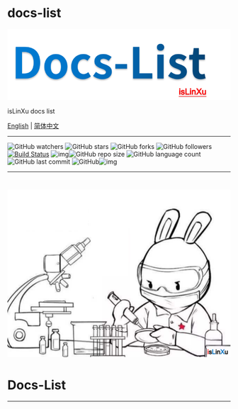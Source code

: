 # docs-list

![](./docs/img/logo.png)

isLinXu docs list

[English](README.md) | [简体中文](README.zh-CN.md)


---

![GitHub watchers](https://img.shields.io/github/watchers/isLinXu/docs-list.svg) ![GitHub stars](https://img.shields.io/github/stars/isLinXu/docs-list.svg) ![GitHub forks](https://img.shields.io/github/forks/isLinXu/docs-list.svg) ![GitHub followers](https://img.shields.io/github/followers/isLinXu.svg)
 [![Build Status](https://img.shields.io/endpoint.svg?url=https%3A%2F%2Factions-badge.atrox.dev%2Fatrox%2Fsync-dotenv%2Fbadge&style=flat)](https://github.com/isLinXu/docs-list)  ![img](https://badgen.net/badge/icon/learning?icon=deepscan&label)![GitHub repo size](https://img.shields.io/github/repo-size/isLinXu/docs-list.svg?style=flat-square) ![GitHub language count](https://img.shields.io/github/languages/count/isLinXu/docs-list)  ![GitHub last commit](https://img.shields.io/github/last-commit/isLinXu/docs-list) ![GitHub](https://img.shields.io/github/license/isLinXu/docs-list.svg?style=flat-square)![img](https://hits.dwyl.com/isLinXu/docs-list.svg)

---
# ![](./docs/img/isLinXu-bg.png)


# Docs-List

---



